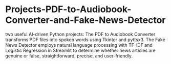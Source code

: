 # Projects-PDF-to-Audiobook-Converter-and-Fake-News-Detector
two useful AI-driven Python projects: The PDF to Audiobook Converter transforms PDF files into spoken words using Tkinter and pyttsx3. The Fake News Detector employs natural language processing with TF-IDF and Logistic Regression in Streamlit to determine whether news articles are genuine or false, straightforward, precise, and user-friendly.
